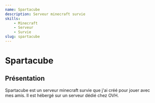 ```yaml
---
name: Spartacube
description: Serveur minecraft survie
skills:
    - Minecraft
    - Serveur
    - Survie
slug: spartacube
---
```


# Spartacube

## Présentation
Spartacube est un serveur minecraft survie que j'ai créé pour jouer avec mes amis. Il est hébergé sur un serveur dédié chez OVH.